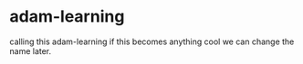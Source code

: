 # adam-learning
calling this adam-learning if this becomes anything cool we can change the name later.
